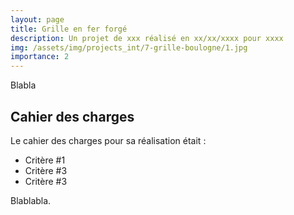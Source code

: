 ```yaml
---
layout: page
title: Grille en fer forgé
description: Un projet de xxx réalisé en xx/xx/xxxx pour xxxx
img: /assets/img/projects_int/7-grille-boulogne/1.jpg
importance: 2
---
```


Blabla

## Cahier des charges
Le cahier des charges pour sa réalisation était :

+ Critère #1
+ Critère #3
+ Critère #3
<div class="row">
    <div class="col">
        <img class="img-fluid rounded z-depth-1" src="{{ '/assets/img/projects_int/7-grille-boulogne/1.jpg' | relative_url }}" alt="" title="Titre image 1"/>
    </div>
</div>
<div class="caption">
    Blablabla.
</div>
